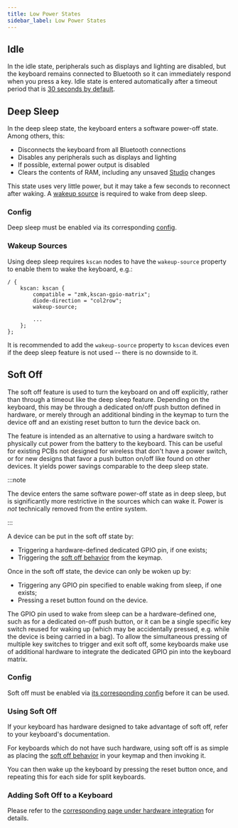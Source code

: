```yaml
---
title: Low Power States
sidebar_label: Low Power States
---
```


## Idle

In the idle state, peripherals such as displays and lighting are disabled, but the keyboard remains connected to Bluetooth so it can immediately respond when you press a key. Idle state is entered automatically after a timeout period that is [30 seconds by default](../config/power.md#low-power-states).

## Deep Sleep

In the deep sleep state, the keyboard enters a software power-off state. Among others, this:

- Disconnects the keyboard from all Bluetooth connections
- Disables any peripherals such as displays and lighting
- If possible, external power output is disabled
- Clears the contents of RAM, including any unsaved [Studio](studio.md) changes

This state uses very little power, but it may take a few seconds to reconnect after waking. A [wakeup source](#wakeup-sources) is required to wake from deep sleep.

### Config

Deep sleep must be enabled via its corresponding [config](../config/power.md#low-power-states).

### Wakeup Sources

Using deep sleep requires `kscan` nodes to have the `wakeup-source` property to enable them to wake the keyboard, e.g.:

```dts
/ {
    kscan: kscan {
        compatible = "zmk,kscan-gpio-matrix";
        diode-direction = "col2row";
        wakeup-source;

        ...
    };
};
```

It is recommended to add the `wakeup-source` property to `kscan` devices even if the deep sleep feature is not used -- there is no downside to it.

## Soft Off

The soft off feature is used to turn the keyboard on and off explicitly, rather than through a timeout like the deep sleep feature. Depending on the keyboard, this may be through a dedicated on/off push button defined in hardware, or merely through an additional binding in the keymap to turn the device off and an existing reset button to turn the device back on.

The feature is intended as an alternative to using a hardware switch to physically cut power from the battery to the keyboard. This can be useful for existing PCBs not designed for wireless that don't have a power switch, or for new designs that favor a push button on/off like found on other devices. It yields power savings comparable to the deep sleep state.

:::note

The device enters the same software power-off state as in deep sleep, but is significantly more restrictive in the sources which can wake it. Power is _not_ technically removed from the entire system.

:::

A device can be put in the soft off state by:

- Triggering a hardware-defined dedicated GPIO pin, if one exists;
- Triggering the [soft off behavior](../keymaps/behaviors/soft-off.md) from the keymap.

Once in the soft off state, the device can only be woken up by:

- Triggering any GPIO pin specified to enable waking from sleep, if one exists;
- Pressing a reset button found on the device.

The GPIO pin used to wake from sleep can be a hardware-defined one, such as for a dedicated on-off push button, or it can be a single specific key switch reused for waking up (which may be accidentally pressed, e.g. while the device is being carried in a bag). To allow the simultaneous pressing of multiple key switches to trigger and exit soft off, some keyboards make use of additional hardware to integrate the dedicated GPIO pin into the keyboard matrix.

### Config

Soft off must be enabled via [its corresponding config](../config/power.md#low-power-states) before it can be used.

### Using Soft Off

If your keyboard has hardware designed to take advantage of soft off, refer to your keyboard's documentation.

For keyboards which do not have such hardware, using soft off is as simple as placing the [soft off behavior](../keymaps/behaviors/soft-off.md) in your keymap and then invoking it.

You can then wake up the keyboard by pressing the reset button once, and repeating this for each side for split keyboards.

### Adding Soft Off to a Keyboard

Please refer to the [corresponding page under hardware integration](../development/hardware-integration/soft-off-setup.mdx) for details.
